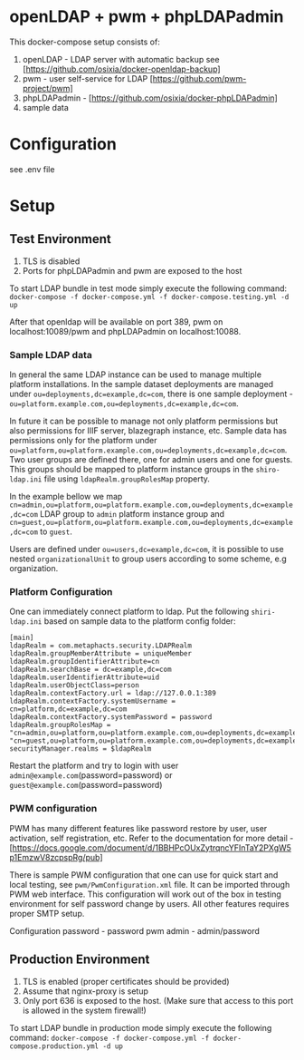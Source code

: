 # openLDAP + pwm + phpLDAPadmin
This docker-compose setup consists of:
1. openLDAP - LDAP server with automatic backup see [https://github.com/osixia/docker-openldap-backup]
2. pwm - user self-service for LDAP [https://github.com/pwm-project/pwm]
3. phpLDAPadmin - [https://github.com/osixia/docker-phpLDAPadmin]
4. sample data

# Configuration
see .env file

# Setup
## Test Environment
1. TLS is disabled
2. Ports for phpLDAPadmin and pwm are exposed to the host

To start LDAP bundle in test mode simply execute the following command:
`docker-compose -f docker-compose.yml -f docker-compose.testing.yml -d up`

After that openldap will be available on port 389, pwm on localhost:10089/pwm and phpLDAPadmin on localhost:10088.

### Sample LDAP data
In general the same LDAP instance can be used to manage multiple platform installations. In the sample dataset deployments are managed under `ou=deployments,dc=example,dc=com`, there is one sample deployment - `ou=platform.example.com,ou=deployments,dc=example,dc=com`.

In future it can be possible to manage not only platform permissions but also permissions for IIIF server, blazegraph instance, etc. Sample data has permissions only for the platform under `ou=platform,ou=platform.example.com,ou=deployments,dc=example,dc=com`. Two user groups are defined there, one for admin users and one for guests. This groups should be mapped to platform instance groups in the `shiro-ldap.ini` file using `ldapRealm.groupRolesMap` property.

In the example bellow we map `cn=admin,ou=platform,ou=platform.example.com,ou=deployments,dc=example,dc=com` LDAP group to `admin` platform instance group and `cn=guest,ou=platform,ou=platform.example.com,ou=deployments,dc=example,dc=com` to `guest`.

Users are defined under `ou=users,dc=example,dc=com`, it is possible to use nested `organizationalUnit` to group users according to some scheme, e.g organization.

### Platform Configuration
One can immediately connect platform to ldap. Put the following `shiri-ldap.ini` based on sample data to the platform config folder:

```
[main]
ldapRealm = com.metaphacts.security.LDAPRealm
ldapRealm.groupMemberAttribute = uniqueMember
ldapRealm.groupIdentifierAttribute=cn
ldapRealm.searchBase = dc=example,dc=com
ldapRealm.userIdentifierAttribute=uid
ldapRealm.userObjectClass=person
ldapRealm.contextFactory.url = ldap://127.0.0.1:389
ldapRealm.contextFactory.systemUsername = cn=platform,dc=example,dc=com
ldapRealm.contextFactory.systemPassword = password
ldapRealm.groupRolesMap = "cn=admin,ou=platform,ou=platform.example.com,ou=deployments,dc=example,dc=com":"admin", "cn=guest,ou=platform,ou=platform.example.com,ou=deployments,dc=example,dc=com":"guest"
securityManager.realms = $ldapRealm

```

Restart the platform and try to login with user `admin@example.com`(password=password) or `guest@example.com`(password=password)

### PWM configuration
PWM has many different features like password restore by user, user activation, self registration, etc. Refer to the documentation for more detail - [https://docs.google.com/document/d/1BBHPcOUxZytrqncYFInTaY2PXgW5p1EmzwV8zcpspRg/pub]

There is sample PWM configuration that one can use for quick start and local testing, see `pwm/PwmConfiguration.xml` file. It can be imported through PWM web interface. This configuration will work out of the box in testing environment for self password change by users. All other features requires proper SMTP setup.

Configuration password - password
pwm admin - admin/password

## Production Environment
1. TLS is enabled (proper certificates should be provided)
2. Assume that nginx-proxy is setup
3. Only port 636 is exposed to the host. (Make sure that access to this port is allowed in the system firewall!)

To start LDAP bundle in production mode simply execute the following command:
`docker-compose -f docker-compose.yml -f docker-compose.production.yml -d up`

